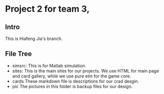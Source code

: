 # Project 2 for team 3,

## Intro

This is Hiafeng Jia's branch.

## File Tree

- simsrc:
  This is for Matlab simulation.
- sites:
  This is the main sites for our projects.
  We use HTML for main page and card gallery, while we use pure elm for the game core.
- cards
  These markdown file is descriptions for our crad desgin.
- pic
  The pictures in this folder is backup files for our design.
